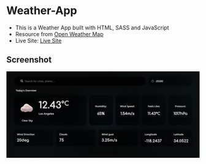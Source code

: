 # Weather-App

- This is a Weather App built with HTML, SASS and JavaScript
- Resource from [Open Weather Map](https://openweathermap.org)
- Live Site: [Live Site](https://judah1604.github.io/Weather-App/)

## Screenshot

![](screenshot.PNG)
